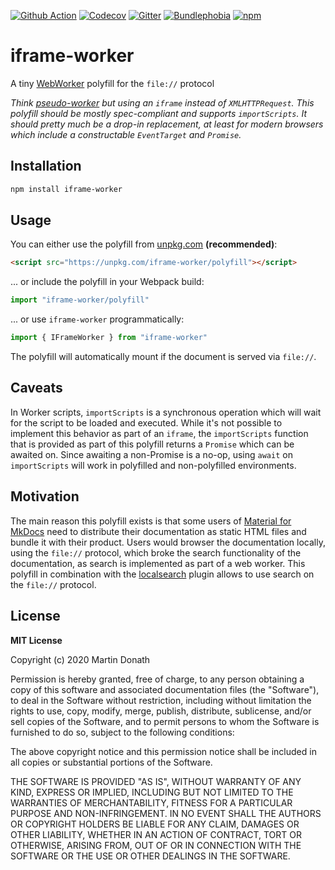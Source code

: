 [![Github Action][action-image]][action-link]
[![Codecov][codecov-image]][codecov-link]
[![Gitter][gitter-image]][gitter-link]
[![Bundlephobia][bundle-image]][bundle-link]
[![npm][npm-image]][npm-link]

  [action-image]: https://github.com/squidfunk/iframe-worker/workflows/ci/badge.svg?branch=master
  [action-link]: https://github.com/squidfunk/iframe-worker/actions
  [codecov-image]: https://img.shields.io/codecov/c/github/squidfunk/iframe-worker/master.svg
  [codecov-link]: https://codecov.io/gh/squidfunk/iframe-worker
  [gitter-image]: https://badges.gitter.im/squidfunk/iframe-worker.svg
  [gitter-link]: https://gitter.im/squidfunk/iframe-worker
  [bundle-image]: https://badgen.net/bundlephobia/minzip/iframe-worker
  [bundle-link]: https://bundlephobia.com/result?p=iframe-worker
  [npm-image]: https://img.shields.io/npm/v/iframe-worker.svg
  [npm-link]: https://npmjs.com/package/iframe-worker

# iframe-worker

A tiny [WebWorker][1] polyfill for the `file://` protocol

_Think [pseudo-worker][2] but using an `iframe` instead of `XMLHTTPRequest`.
This polyfill should be mostly spec-compliant and supports `importScripts`.
It should pretty much be a drop-in replacement, at least for modern browsers
which include a constructable `EventTarget` and `Promise`._

## Installation

``` sh
npm install iframe-worker
```

## Usage

You can either use the polyfill from [unpkg.com](https://unpkg.com)
__(recommended)__:

``` html
<script src="https://unpkg.com/iframe-worker/polyfill"></script>
```

... or include the polyfill in your Webpack build:

``` js
import "iframe-worker/polyfill"
```

... or use `iframe-worker` programmatically:

``` js
import { IFrameWorker } from "iframe-worker"
```

The polyfill will automatically mount if the document is served via `file://`.

## Caveats

In Worker scripts, `importScripts` is a synchronous operation which will wait
for the script to be loaded and executed. While it's not possible to implement
this behavior as part of an `iframe`, the `importScripts` function that is
provided as part of this polyfill returns a `Promise` which can be awaited on.
Since awaiting a non-Promise is a no-op, using `await` on `importScripts` will
work in polyfilled and non-polyfilled environments.

## Motivation

The main reason this polyfill exists is that some users of [Material for
MkDocs][3] need to distribute their documentation as static HTML files and
bundle it with their product. Users would browser the documentation locally,
using the `file://` protocol, which broke the search functionality of the
documentation, as search is implemented as part of a web worker. This polyfill
in combination with the [localsearch][4] plugin allows to use search on
the `file://` protocol.

## License

**MIT License**

Copyright (c) 2020 Martin Donath

Permission is hereby granted, free of charge, to any person obtaining a copy
of this software and associated documentation files (the "Software"), to
deal in the Software without restriction, including without limitation the
rights to use, copy, modify, merge, publish, distribute, sublicense, and/or
sell copies of the Software, and to permit persons to whom the Software is
furnished to do so, subject to the following conditions:

The above copyright notice and this permission notice shall be included in
all copies or substantial portions of the Software.

THE SOFTWARE IS PROVIDED "AS IS", WITHOUT WARRANTY OF ANY KIND, EXPRESS OR
IMPLIED, INCLUDING BUT NOT LIMITED TO THE WARRANTIES OF MERCHANTABILITY,
FITNESS FOR A PARTICULAR PURPOSE AND NON-INFRINGEMENT. IN NO EVENT SHALL THE
AUTHORS OR COPYRIGHT HOLDERS BE LIABLE FOR ANY CLAIM, DAMAGES OR OTHER
LIABILITY, WHETHER IN AN ACTION OF CONTRACT, TORT OR OTHERWISE, ARISING
FROM, OUT OF OR IN CONNECTION WITH THE SOFTWARE OR THE USE OR OTHER DEALINGS
IN THE SOFTWARE.

  [1]: https://www.w3.org/TR/workers/
  [2]: https://github.com/nolanlawson/pseudo-worker
  [3]: https://github.com/squidfunk/mkdocs-material
  [4]: https://github.com/wilhelmer/mkdocs-localsearch
